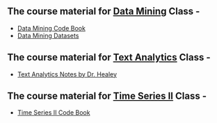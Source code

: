 ## The course material for [Data Mining](https://github.com/nikkhil13/msa-iaa-ncsu/tree/main/04.%20Fall%20II/Data%20Mining) Class - 

* [Data Mining Code Book](https://sjsimmo2.github.io/DataMining-Fall/)
* [Data Mining Datasets](https://github.com/sjsimmo2/DataMining-Fall)

## The course material for [Text Analytics](https://github.com/nikkhil13/msa-iaa-ncsu/tree/main/04.%20Fall%20II/Text%20Analytics) Class - 

* [Text Analytics Notes by Dr. Healey](https://www.csc2.ncsu.edu/faculty/healey/msa/text/)

## The course material for [Time Series II](https://github.com/nikkhil13/msa-iaa-ncsu/tree/main/04.%20Fall%20II/Time%20Series%20II) Class - 

* [Time Series II Code Book](https://github.com/nikkhil13/msa-iaa-ncsu/blob/main/04.%20Fall%20II/Time%20Series%20II/Time%20Series%20%26%20Forecasting%20I%20%26%20II%20R%20Code.html) 